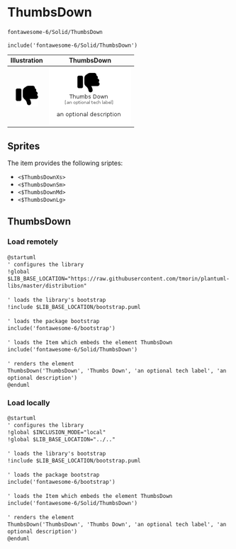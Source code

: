 # ThumbsDown


```text
fontawesome-6/Solid/ThumbsDown
```

```text
include('fontawesome-6/Solid/ThumbsDown')
```



| Illustration | ThumbsDown |
| :---: | :---: |
| ![illustration for Illustration](../../fontawesome-6/Solid/ThumbsDown.png) | ![illustration for ThumbsDown](../../fontawesome-6/Solid/ThumbsDown.Local.png) |



## Sprites
The item provides the following sriptes:

- `<$ThumbsDownXs>`
- `<$ThumbsDownSm>`
- `<$ThumbsDownMd>`
- `<$ThumbsDownLg>`





## ThumbsDown

### Load remotely
```plantuml
@startuml
' configures the library
!global $LIB_BASE_LOCATION="https://raw.githubusercontent.com/tmorin/plantuml-libs/master/distribution"

' loads the library's bootstrap
!include $LIB_BASE_LOCATION/bootstrap.puml

' loads the package bootstrap
include('fontawesome-6/bootstrap')

' loads the Item which embeds the element ThumbsDown
include('fontawesome-6/Solid/ThumbsDown')

' renders the element
ThumbsDown('ThumbsDown', 'Thumbs Down', 'an optional tech label', 'an optional description')
@enduml
```

### Load locally
```plantuml
@startuml
' configures the library
!global $INCLUSION_MODE="local"
!global $LIB_BASE_LOCATION="../.."

' loads the library's bootstrap
!include $LIB_BASE_LOCATION/bootstrap.puml

' loads the package bootstrap
include('fontawesome-6/bootstrap')

' loads the Item which embeds the element ThumbsDown
include('fontawesome-6/Solid/ThumbsDown')

' renders the element
ThumbsDown('ThumbsDown', 'Thumbs Down', 'an optional tech label', 'an optional description')
@enduml
```

